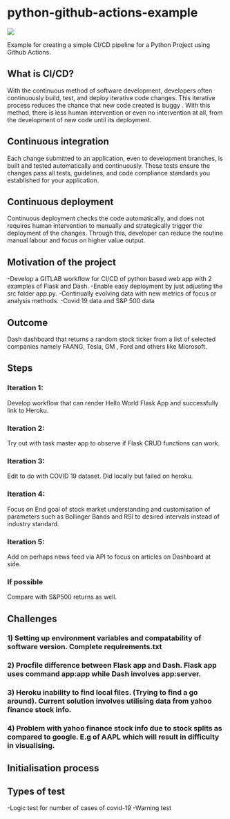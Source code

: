 # python-github-actions-example

![](https://github.com/nikhilkumarsingh/python-github-actions-example/workflows/Python%20application/badge.svg)

Example for creating a simple CI/CD pipeline for a Python Project using Github Actions.

## What is CI/CD?
With the continuous method of software development, developers often continuously build, test, and deploy iterative code changes. This iterative process reduces the chance that new code created is  buggy . With this method, there is less human intervention or even no intervention at all, from the development of new code until its deployment.

## Continuous integration
Each change submitted to an application, even to development branches, is built and tested automatically and continuously. These tests ensure the changes pass all tests, guidelines, and code compliance standards you established for your application.

## Continuous deployment
Continuous deployment checks the code automatically, and does not requires human intervention to manually and strategically trigger the deployment of the changes. Through this, developer can reduce the routine manual labour and focus on higher value output.

## Motivation of the project
-Develop a GITLAB workflow for CI/CD of python based web app with 2 examples of Flask and Dash.
-Enable easy deployment by just adjusting the src folder app.py.
-Continually evolving data with new metrics of focus or analysis methods.
-Covid 19 data and S&P 500 data

## Outcome
Dash dashboard that returns a random stock ticker from a list of selected companies namely FAANG, Tesla, GM , Ford and others like Microsoft.


## Steps
### Iteration 1:
Develop workflow that can render Hello World Flask App and successfully link to Heroku.
### Iteration 2:
Try out with task master app to observe if Flask CRUD functions can work.
### Iteration 3: 
Edit to do with COVID 19 dataset. Did locally but failed on heroku.
### Iteration 4:
Focus on End goal of stock market understanding and customisation of parameters such as Bollinger Bands and RSI to desired intervals instead of industry standard.
### Iteration 5:
Add on perhaps news feed via API to focus on articles on Dashboard at side.
### If possible
Compare with S&P500 returns as well.
## Challenges
### 1) Setting up environment variables and compatability of software version. Complete requirements.txt

### 2) Procfile difference between Flask app and Dash. Flask app uses command app:app while Dash involves app:server.

### 3) Heroku inability to find local files. (Trying to find a go around). Current solution involves utilising data from yahoo finance stock info.

### 4) Problem with yahoo finance stock info due to stock splits as compared to google. E.g of AAPL which will result in difficulty in visualising.



## Initialisation process





## Types of test
-Logic test for number of cases of covid-19
-Warning test
